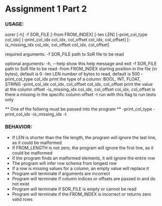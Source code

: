# Assignment 1 Part 2

### USAGE:

sorer [-h] -f SOR_FILE [-from FROM_INDEX] [-len LEN]
             [-print_col_type col_idx]
             [-print_col_idx col_idx, col_offset col_idx, col_offset]
             [-is_missing_idx col_idx, col_offset col_idx, col_offset]

required arguments:
  -f SOR_FILE           path to SoR file to be read

optional arguments:
  -h, --help            show this help message and exit
  -f SOR_FILE           path to SoR file to be read
  -from FROM_INDEX      starting position in the file (in bytes), default is 0
  -len LEN              number of bytes to read, default is 500
  -print_col_type col_idx
                        print the type of a column: BOOL, INT, FLOAT, STRING
  -print_col_idx col_idx, col_offset col_idx, col_offset
                        print the value at the column offset
  -is_missing_idx col_idx, col_offset col_idx, col_offset
                        is there a missing in the specific column offset
  -t                    run with this flag to run tests only

** One of the follwing must be passed into the program **
    -print_col_type
    -print_col_idx 
    -is_missing_idx 
    -t

### BEHAVIOR:
- If LEN is shorter than the file length, the program will ignore the last line, as it could be malformed
- If FROM_LENGTH is not zero, the program will ignore the first line, as it could be malformed
- If the program finds an malformed elements, it will ignore the entire row
- The program will infer row schema from longest row
- If a row is missing values for a column, an empty value will replace it
- Program will terminate if arguments are incorrect
- Program will terminate if column indices or offsets are passed in and do not exist
- Program will terminate if SOR_FILE is empty or cannot be read
- Program will terminate if the FROM_INDEX is incorrect or returns zero valid rows